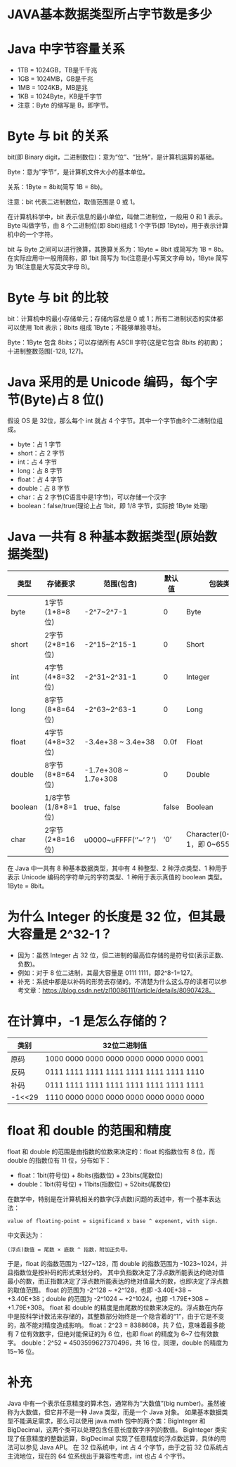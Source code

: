 JAVA基本数据类型所占字节数是多少
===========================

# Java 中字节容量关系
- 1TB = 1024GB，TB是千千兆
- 1GB = 1024MB，GB是千兆
- 1MB = 1024KB，MB是兆
- 1KB = 1024Byte，KB是千字节
- 注意：Byte 的缩写是 B，即字节。

# Byte 与 bit 的关系
bit(即 Binary digit，二进制数位)：意为“位”、“比特”，是计算机运算的基础。

Byte：意为”字节“，是计算机文件大小的基本单位。

关系：1Byte = 8bit(简写 1B = 8b)。

注意：bit 代表二进制数位，取值范围是 0 或 1。

在计算机科学中，bit 表示信息的最小单位，叫做二进制位，一般用 0 和 1 表示。Byte 叫做字节，由 8 个二进制位(即 8bit)组成 1 个字节(即 1Byte)，用于表示计算机中的一个字符。

bit 与 Byte 之间可以进行换算，其换算关系为：1Byte = 8bit 或简写为 1B = 8b。在实际应用中一般用简称，即 1bit 简写为 1b(注意是小写英文字母 b)，1Byte 简写为 1B(注意是大写英文字母 B)。

# Byte 与 bit 的比较 
bit：计算机中的最小存储单元；存储内容总是 0 或 1；所有二进制状态的实体都可以使用 1bit 表示；8bits 组成 1Byte；不能够单独寻址。

Byte：1Byte 包含 8bits；可以存储所有 ASCII 字符(这是它包含 8bits 的初衷)；十进制整数范围[-128, 127]。

# Java 采用的是 Unicode 编码，每个字节(Byte)占 8 位()
假设 OS 是 32位，那么每个 int 就占 4 个字节。其中一个字节由8个二进制位组成。
- byte：占 1 字节
- short：占 2 字节
- int：占 4 字节
- long：占 8 字节
- float：占 4 字节
- double：占 8 字节
- char：占 2 字节(C语言中是1字节)，可以存储一个汉字
- boolean：false/true(理论上占 1bit，即 1/8 字节，实际按 1Byte 处理)

# Java 一共有 8 种基本数据类型(原始数据类型)
|类型|存储要求|范围(包含)|默认值|包装类|
| ---- | ---- | ---- | ---- | ---- |
|byte|1字节(1*8=8位)|-2^7~2^7-1|0|Byte|
|short|2字节(2*8=16位)|-2^15~2^15-1|0|Short|
|int|4字节(4*8=32位)|-2^31~2^31-1|0|Integer|
|long|8字节(8*8=64位)|-2^63~2^63-1|0|Long|
|float|4字节(4*8=32位)|-3.4e+38 ~ 3.4e+38|0.0f|Float|
|double|8字节(8*8=64位)|-1.7e+308 ~ 1.7e+308|0|Double|
|boolean|1/8字节(1/8*8=1位)|true、false|false|Boolean|
|char|2字节(2*8=16位)|u0000~uFFFF(‘’~‘？’)|‘0’|Character(0~2^16-1，即 0~65535)|

在 Java 中一共有 8 种基本数据类型，其中有 4 种整型、2 种浮点类型、1 种用于表示 Unicode 编码的字符单元的字符类型、1 种用于表示真值的 boolean 类型。1Byte = 8bit。

# 为什么 Integer 的长度是 32 位，但其最大容量是 2^32-1？
- 因为：虽然 Integer 占 32 位，但二进制的最高位存储的是符号位(表示正数、负数)。
- 例如：对于 8 位二进制，其最大容量是 0111 1111，即2^8-1=127。
- 补充：系统中都是以补码的形势去存储的。不清楚为什么这么存的读者可以参考文章：https://blog.csdn.net/zl10086111/article/details/80907428。

# 在计算中，-1 是怎么存储的？
|类别|32位二进制值|
| ---- | ---- |
|原码|1000 0000 0000 0000 0000 0000 0000 0001|
|反码|0111 1111 1111 1111 1111 1111 1111 1110|
|补码|0111 1111 1111 1111 1111 1111 1111 1111|
|-1<<29|1110 0000 0000 0000 0000 0000 0000 0000|

# float 和 double 的范围和精度
float 和 double 的范围是由指数的位数来决定的：float 的指数位有 8 位，而 double 的指数位有 11 位，分布如下：
- float：1bit(符号位) + 8bits(指数位) + 23bits(尾数位)
- double：1bit(符号位) + 11bits(指数位) + 52bits(尾数位)

在数学中，特别是在计算机相关的数字(浮点数)问题的表述中，有一个基本表达法：
```text
value of floating-point = significand x base ^ exponent, with sign.
```
中文表达为：
```text
(浮点)数值 = 尾数 × 底数 ^ 指数，附加正负号。
```

于是，float 的指数范围为 -127~128，而 double 的指数范围为 -1023~1024，并且指数位是按补码的形式来划分的。
其中负指数决定了浮点数所能表达的绝对值最小的数，而正指数决定了浮点数所能表达的绝对值最大的数，也即决定了浮点数的取值范围。
float 的范围为 -2^128 ~ +2^128，也即 -3.40E+38 ~ +3.40E+38；double 的范围为 -2^1024 ~ +2^1024，也即 -1.79E+308 ~ +1.79E+308。
float 和 double 的精度是由尾数的位数来决定的。浮点数在内存中是按科学计数法来存储的，其整数部分始终是一个隐含着的“1”，由于它是不变的，故不能对精度造成影响。
float：2^23 = 8388608，共 7 位，意味着最多能有 7 位有效数字，但绝对能保证的为 6 位，也即 float 的精度为 6~7 位有效数字。
double：2^52 = 4503599627370496，共 16 位，同理，double 的精度为 15~16 位。
  
# 补充
Java 中有一个表示任意精度的算术包，通常称为“大数值”(big number)。虽然被称为大数值，但它并不是一种 Java 类型，而是一个 Java 对象。
如果基本数据类型不能满足需求，那么可以使用 java.math 包中的两个类：BigInteger 和 BigDecimal，这两个类可以处理包含任意长度数字序列的数值。
BigInteger 类实现了任意精度的整数运算，BigDecimal 实现了任意精度的浮点数运算，具体的用法可以参见 Java API。
在 32 位系统中，int 占 4 个字节，由于之前 32 位系统占主流地位，现在的 64 位系统出于兼容性考虑，int 也占 4 个字节。
